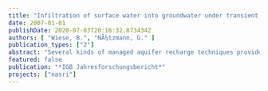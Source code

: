 ```yaml
---
title: "Infiltration of surface water into groundwater under transient pressure gradients"
date: 2007-01-01
publishDate: 2020-07-03T20:16:32.873434Z
authors: [ "Wiese, B.", "NÃ¼tzmann, G." ]
publication_types: ["2"]
abstract: "Several kinds of managed aquifer recharge techniques provide very good purification of surface water since more than 100 years. In order to maintain a reliable supply of clean water, they are becoming increasingly popular all over the world. Especially bank filtration methods require low technical effort. Exemplarily, at a test site at Lake Tegel, Berlin, Germany, the hydraulic processes of infiltration are modelled. By means of 3D long term regional and transient hydraulic modelling it was detected that the existing approaches for determining the leakance induce large errors in the water balance and describe the infiltration zone insufficiently. The leakance could be identified to be triggered by the groundwater table, causing air exchange and intrusion of atmospheric oxygen, which reduces clogging by altered redox conditions by at least one order of magnitude. This causes that changes of the groundwater table are mitigated much more than previously assumed. Taking these findings into account, a transient water balance is determined and bank filtration ratios are quantified."
featured: false
publication: "*IGB Jahresforschungsbericht*"
projects: ["nasri"]
---
```


